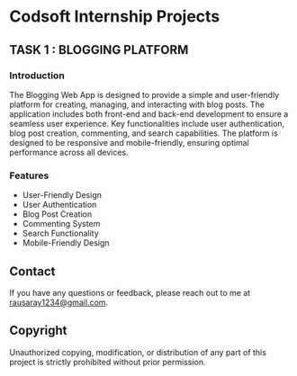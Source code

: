 # Codsoft Internship Projects

## TASK 1 : BLOGGING PLATFORM

### Introduction

The Blogging Web App is designed to provide a simple and user-friendly platform for creating, managing, and interacting with blog posts. The application includes both front-end and back-end development to ensure a seamless user experience. Key functionalities include user authentication, blog post creation, commenting, and search capabilities. The platform is designed to be responsive and mobile-friendly, ensuring optimal performance across all devices.

### Features

- User-Friendly Design
- User Authentication
- Blog Post Creation
- Commenting System
- Search Functionality
- Mobile-Friendly Design

## Contact

If you have any questions or feedback, please reach out to me at [rausaray1234@gmail.com](mailto:rausaray1234@gmail.com).

## Copyright

Unauthorized copying, modification, or distribution of any part of this project is strictly prohibited without prior permission.

